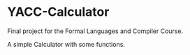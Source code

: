 # YACC-Calculator
Final project for the Formal Languages and Compiler Course.

A simple Calculator with some functions.
